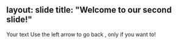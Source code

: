 layout: slide
title: "Welcome to our second slide!"
---
Your text
Use the left arrow to go back , only if you want to!
